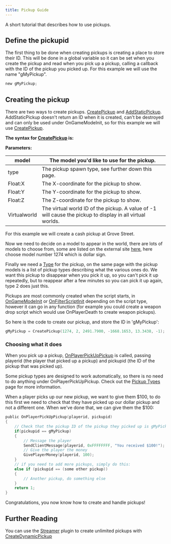 ```yaml
---
title: Pickup Guide
---
```


A short tutorial that describes how to use pickups.

## Define the pickupid

The first thing to be done when creating pickups is creating a place to store their ID. This will be done in a global variable so it can be set when you create the pickup and read when you pick up a pickup, calling a callback with the ID of the pickup you picked up. For this example we will use the name "gMyPickup".

```c
new gMyPickup;
```

## Creating the pickup

There are two ways to create pickups. [CreatePickup](../functions/CreatePickup) and [AddStaticPickup](../functions/AddStaticPickup). AddStaticPickup doesn't return an ID when it is created, can't be destroyed and can only be used under OnGameModeInit, so for this example we will use [CreatePickup](../functions/CreatePickup).

**The syntax for [CreatePickup](../functions/CreatePickup) is:**

**Parameters:**

| model        | The model you'd like to use for the pickup.                                                               |
| ------------ | --------------------------------------------------------------------------------------------------------- |
| type         | The pickup spawn type, see further down this page.                                                        |
| Float:X      | The X-coordinate for the pickup to show.                                                                  |
| Float:Y      | The Y-coordinate for the pickup to show.                                                                  |
| Float:Z      | The Z-coordinate for the pickup to show.                                                                  |
| Virtualworld | The virtual world ID of the pickup. A value of -1 will cause the pickup to display in all virtual worlds. |

For this example we will create a cash pickup at Grove Street.

Now we need to decide on a model to appear in the world, there are lots of models to choose from, some are listed on the external site [here](https://dev.prineside.com/en/gtasa_samp_model_id), here choose model number 1274 which is dollar sign.

Finally we need a [Type](https://wiki.openmultiplayer.now.sh/docs/resources/pickuptypes) for the pickup, on the same page with the pickup models is a list of pickup types describing what the various ones do. We want this pickup to disappear when you pick it up, so you can't pick it up repeatedly, but to reappear after a few minutes so you can pick it up again, type 2 does just this.

Pickups are most commonly created when the script starts, in [OnGameModeInit](../callbacks/OnGameModeInit) or [OnFilterScriptInit](../callbacks/OnFilterScriptInit) depending on the script type, however it can go in any function (for example you could create a weapon drop script which would use OnPlayerDeath to create weapon pickups).

So here is the code to create our pickup, and store the ID in 'gMyPickup':

```c
gMyPickup = CreatePickup(1274, 2, 2491.7900, -1668.1653, 13.3438, -1);
```

### Choosing what it does

When you pick up a pickup, [OnPlayerPickUpPickup](../callbacks/OnPlayerPickUpPickup) is called, passing playerid (the player that picked up a pickup) and pickupid (the ID of the pickup that was picked up).

Some pickup types are designed to work automatically, so there is no need to do anything under OnPlayerPickUpPickup. Check out the [Pickup Types](../resources/pickuptypes) page for more information.

When a player picks up our new pickup, we want to give them $100, to do this first we need to check that they have picked up our dollar pickup and not a different one. When we've done that, we can give them the $100:

```c
public OnPlayerPickUpPickup(playerid, pickupid)
{
    // Check that the pickup ID of the pickup they picked up is gMyPickup
    if(pickupid == gMyPickup)
    {
        // Message the player
        SendClientMessage(playerid, 0xFFFFFFFF, "You received $100!");
        // Give the player the money
        GivePlayerMoney(playerid, 100);
    }
    // if you need to add more pickups, simply do this:
    else if (pickupid == (some other pickup))
    {
        // Another pickup, do something else
    }
    return 1;
}
```

Congratulations, you now know how to create and handle pickups!

## Further Reading

You can use the [Streamer](https://github.com/samp-incognito/samp-streamer-plugin) plugin to create unlimited pickups with [CreateDynamicPickup](<https://github.com/samp-incognito/samp-streamer-plugin/wiki/Natives-(Pickups)>)
